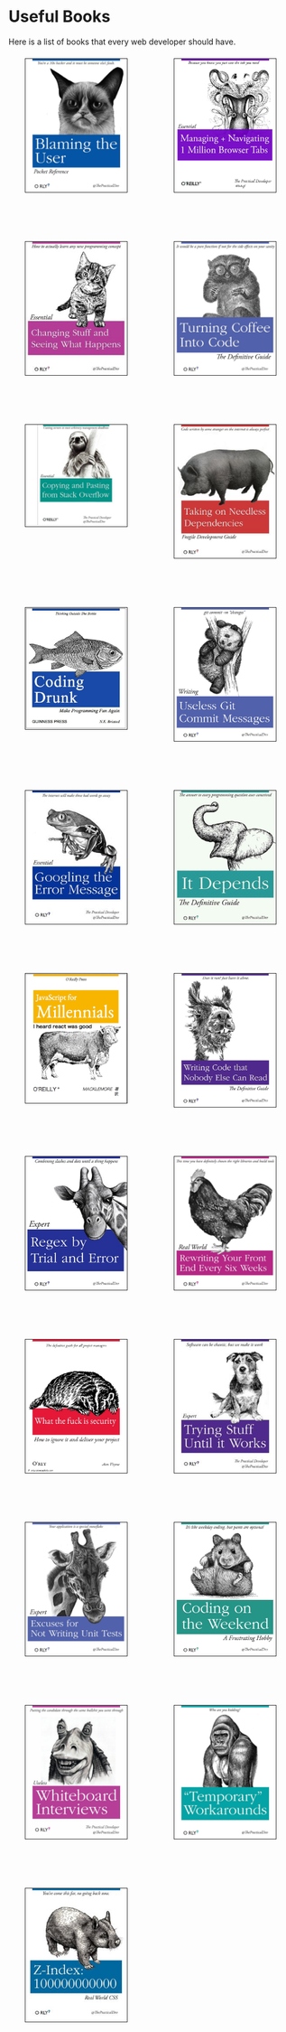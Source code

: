 # Useful Books

Here is a list of books that every web developer should have.

<section style="display: grid; 
            grid-template-columns: repeat( auto-fit, minmax(200px, 1fr) );
            grid-template-rows: 300px;
            grid-auto-rows: 300px;
            justify-items: center;
            align-items: center;
            grid-gap: 1.5rem;
            margin-bottom: 2rem;">

<img alt="Learning to blame the user" src="../orly/blaming.jpg" style="width: 100%; height: auto; max-height: 280px; max-width: 180px; align-self: start; margin:0.5rem; outline:1px solid #333" />

<img alt="Opening 1000000 browser tabs" src="../orly/browsertabs.jpg" style="width: 100%; height: auto; max-height: 280px; max-width: 180px; align-self: start; margin:0.5rem; outline:1px solid #333" />

<img alt="Changing stuff until it works" src="../orly/changingstuff.jpg" style="width: 100%; height: auto; max-height: 280px; max-width: 180px; align-self: start; margin:0.5rem; outline:1px solid #333" />

<img alt="Turning coffee into code" src="../orly/coffee.jpg" style="width: 100%; height: auto; max-height: 280px; max-width: 180px; align-self: start; margin:0.5rem; outline:1px solid #333" />

<img alt="Coding by copying and pasting" src="../orly/copypaste.jpg" style="width: 100%; height: auto; max-height: 280px; max-width: 180px; align-self: start; margin:0.5rem; outline:1px solid #333" />

<img alt="Needless dependencies" src="../orly/dependecies.jpg" style="width: 100%; height: auto; max-height: 280px; max-width: 180px; align-self: start; margin:0.5rem; outline:1px solid #333" />

<img alt="Coding drunk" src="../orly/drunk.jpg" style="width: 100%; height: auto; max-height: 280px; max-width: 180px; align-self: start; margin:0.5rem; outline:1px solid #333" />

<img alt="Git Commit message that dont matter" src="../orly/gitcommit.jpg" style="width: 100%; height: auto; max-height: 280px; max-width: 180px; align-self: start; margin:0.5rem; outline:1px solid #333" />

<img alt="Googling the solution" src="../orly/googling.jpg" style="width: 100%; height: auto; max-height: 280px; max-width: 180px; align-self: start; margin:0.5rem; outline:1px solid #333" />

<img alt="It depends" src="../orly/itdepends.jpg" style="width: 100%; height: auto; max-height: 280px; max-width: 180px; align-self: start; margin:0.5rem; outline:1px solid #333" />

<img alt="Millenials" src="../orly/millenials.png" style="width: 100%; height: auto; max-height: 280px; max-width: 180px; align-self: start; margin:0.5rem; outline:1px solid #333" />

<img alt="code that nobody can read" src="../orly/nobodycanread.jpg" style="width: 100%; height: auto; max-height: 280px; max-width: 180px; align-self: start; margin:0.5rem; outline:1px solid #333" />

<img alt="Regex by trial and error" src="../orly/regex.jpg" style="width: 100%; height: auto; max-height: 280px; max-width: 180px; align-self: start; margin:0.5rem; outline:1px solid #333" />

<img alt="rewriting things until it works" src="../orly/rewriting.jpg" style="width: 100%; height: auto; max-height: 280px; max-width: 180px; align-self: start; margin:0.5rem; outline:1px solid #333" />

<img alt="rewriting things until it works" src="../orly/security.jpg" style="width: 100%; height: auto; max-height: 280px; max-width: 180px; align-self: start; margin:0.5rem; outline:1px solid #333" />

<img alt="trying stuff until it works" src="../orly/tryingstuff.jpg" style="width: 100%; height: auto; max-height: 280px; max-width: 180px; align-self: start; margin:0.5rem; outline:1px solid #333" />

<img alt="unittests" src="../orly/unittests.jpg" style="width: 100%; height: auto; max-height: 280px; max-width: 180px; align-self: start; margin:0.5rem; outline:1px solid #333" />

<img alt="coding on the weekend" src="../orly/weekend.jpg" style="width: 100%; height: auto; max-height: 280px; max-width: 180px; align-self: start; margin:0.5rem; outline:1px solid #333" />

<img alt="Whiteboard interviews" src="../orly/whiteboard.jpg" style="width: 100%; height: auto; max-height: 280px; max-width: 180px; align-self: start; margin:0.5rem; outline:1px solid #333" />

<img alt="Workarounds" src="../orly/workarounds.jpg" style="width: 100%; height: auto; max-height: 280px; max-width: 180px; align-self: start; margin:0.5rem; outline:1px solid #333" />

<img alt="Zindex 1000000" src="../orly/zindex.jpg" style="width: 100%; height: auto; max-height: 280px; max-width: 180px; align-self: start; margin:0.5rem; outline:1px solid #333" />

</section>